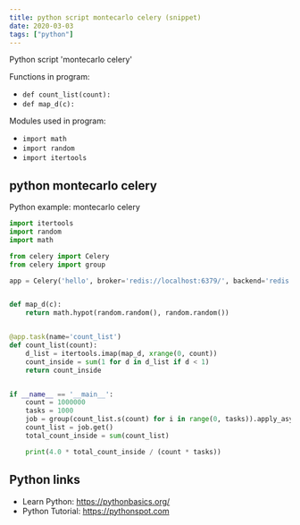 ```yaml
---
title: python script montecarlo celery (snippet)
date: 2020-03-03
tags: ["python"]
---
```

Python script 'montecarlo celery'

Functions in program: 
* `def count_list(count):`
* `def map_d(c):`

Modules used in program: 
* `import math`
* `import random`
* `import itertools`

## python montecarlo celery

Python example: montecarlo celery

```python
import itertools
import random
import math

from celery import Celery
from celery import group

app = Celery('hello', broker='redis://localhost:6379/', backend='redis://localhost')


def map_d(c):
    return math.hypot(random.random(), random.random())


@app.task(name='count_list')
def count_list(count):
    d_list = itertools.imap(map_d, xrange(0, count))
    count_inside = sum(1 for d in d_list if d < 1)
    return count_inside


if __name__ == '__main__':
    count = 1000000
    tasks = 1000
    job = group(count_list.s(count) for i in range(0, tasks)).apply_async()
    count_list = job.get()
    total_count_inside = sum(count_list)

    print(4.0 * total_count_inside / (count * tasks))


```

## Python links

- Learn Python: https://pythonbasics.org/
- Python Tutorial: https://pythonspot.com
